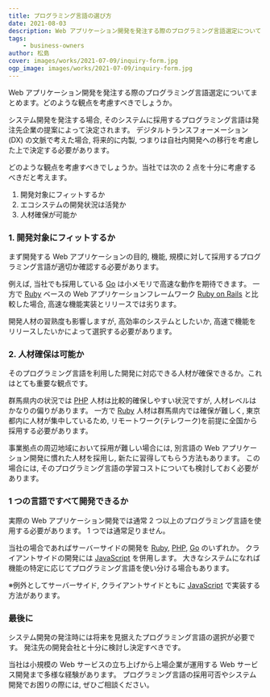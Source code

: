 ```yaml
---
title: プログラミング言語の選び方
date: 2021-08-03
description: Web アプリケーション開発を発注する際のプログラミング言語選定について
tags:
    - business-owners
author: 松島
cover: images/works/2021-07-09/inquiry-form.jpg
ogp_image: images/works/2021-07-09/inquiry-form.jpg
---
```


Web アプリケーション開発を発注する際のプログラミング言語選定についてまとめます。どのような観点を考慮すべきでしょうか。

<!--more-->

システム開発を発注する場合, そのシステムに採用するプログラミング言語は発注先企業の提案によって決定されます。
デジタルトランスフォーメーション (DX) の文脈で考えた場合, 将来的に内製, つまりは自社内開発への移行を考慮した上で決定する必要があります。

どのような観点を考慮すべきでしょうか。当社では次の 2 点を十分に考慮するべきだと考えます。

1. 開発対象にフィットするか
1. エコシステムの開発状況は活発か
1. 人材確保が可能か


### 1. 開発対象にフィットするか

まず開発する Web アプリケーションの目的, 機能, 規模に対して採用するプログラミング言語が適切か確認する必要があります。

例えば, 当社でも採用している [Go][go] は小メモリで高速な動作を期待できます。
一方で [Ruby][ruby] ベースの Web アプリケーションフレームワーク [Ruby on Rails][rails] と比較した場合, 高速な機能実装とリリースでは劣ります。

開発人材の習熟度も影響しますが, 高効率のシステムとしたいか, 高速で機能をリリースしたいかによって選択する必要があります。


### 2. 人材確保は可能か

そのプログラミング言語を利用した開発に対応できる人材が確保できるか。これはとても重要な観点です。

群馬県内の状況では [PHP][php] 人材は比較的確保しやすい状況ですが, 人材レベルはかなりの偏りがあります。
一方で [Ruby][ruby] 人材は群馬県内では確保が難しく, 東京都内に人材が集中しているため, リモートワーク(テレワーク)を前提に全国から採用する必要があります。

事業拠点の周辺地域において採用が難しい場合には, 別言語の Web アプリケーション開発に慣れた人材を採用し, 新たに習得してもらう方法もあります。
この場合には, そのプログラミング言語の学習コストについても検討しておく必要があります。


### 1 つの言語ですべて開発できるか

実際の Web アプリケーション開発では通常 2 つ以上のプログラミング言語を使用する必要があります。
1 つでは通常足りません。

当社の場合であればサーバーサイドの開発を [Ruby][ruby], [PHP][php], [Go][go] のいずれか。
クライアントサイドの開発には [JavaScript][js] を併用します。
大きなシステムになれば機能の特定に応じてプログラミング言語を使い分ける場合もあります。

※例外としてサーバーサイド, クライアントサイドともに [JavaScript][js] で実装する方法があります。

### 最後に

システム開発の発注時には将来を見据えたプログラミング言語の選択が必要です。
発注先の開発会社と十分に検討し決定すべきです。

当社は小規模の Web サービスの立ち上げから上場企業が運用する Web サービス開発まで多様な経験があります。
プログラミング言語の採用可否やシステム開発でお困りの際には, ぜひご相談ください。


[go]: https://golang.org/
[ruby]: https://www.ruby-lang.org/ja/
[rails]: https://rubyonrails.org/
[php]: https://www.php.net/
[js]: https://developer.mozilla.org/ja/docs/Web/JavaScript
